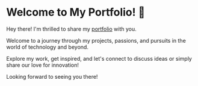 # Welcome to My Portfolio! 🌟
<p>Hey there! I'm thrilled to share my <a href="https://akshayasbipin.github.io/">portfolio</a> with you.</p>
<p>Welcome to a journey through my projects, passions, and pursuits in the world of technology and beyond.</p>
<p>Explore my work, get inspired, and let's connect to discuss ideas or simply share our love for innovation!</p>
<p>Looking forward to seeing you there!</p>
